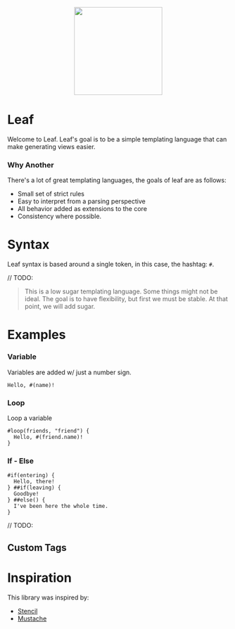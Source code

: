 <p align="center"><img src="http://upload.wikimedia.org/wikipedia/commons/9/9d/Pear_Leaf.jpg" width="200"></img></p>

# Leaf

Welcome to Leaf. Leaf's goal is to be a simple templating language that can make generating views easier.

### Why Another

There's a lot of great templating languages, the goals of leaf are as follows:

- Small set of strict rules
- Easy to interpret from a parsing perspective
- All behavior added as extensions to the core
- Consistency where possible.

# Syntax

Leaf syntax is based around a single token, in this case, the hashtag: `#`.

// TODO:

> This is a low sugar templating language. Some things might not be ideal. The goal is to have flexibility, but first we must be stable. At that point, we will add sugar.

# Examples

### Variable

Variables are added w/ just a number sign.

```leaf
Hello, #(name)!
```

### Loop

Loop a variable

```leaf
#loop(friends, "friend") {
  Hello, #(friend.name)!
}
```

### If - Else

```leaf
#if(entering) {
  Hello, there!
} ##if(leaving) {
  Goodbye!
} ##else() {
  I've been here the whole time.
}
```

// TODO:

## Custom Tags



# Inspiration

This library was inspired by:

- [Stencil](https://github.com/kylef/stencil)
- [Mustache](https://github.com/groue/GRMustache.swift)
